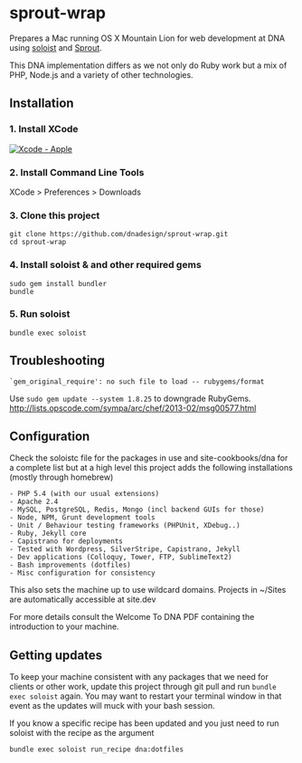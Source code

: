 # sprout-wrap

Prepares a Mac running OS X Mountain Lion for web development at DNA using [soloist](https://github.com/mkocher/soloist) and [Sprout](https://github.com/pivotal-sprout/sprout).

This DNA implementation differs as we not only do Ruby work but a mix of PHP,
Node.js and a variety of other technologies.

## Installation

### 1. Install XCode

[![Xcode - Apple](http://r.mzstatic.com/images/web/linkmaker/badge_macappstore-lrg.gif)](https://itunes.apple.com/us/app/xcode/id497799835?mt=12&uo=4)

### 2. Install Command Line Tools
  
  XCode > Preferences > Downloads
  
### 3. Clone this project
  
    git clone https://github.com/dnadesign/sprout-wrap.git
    cd sprout-wrap
  
### 4. Install soloist & and other required gems

    sudo gem install bundler
    bundle

### 5. Run soloist
  
    bundle exec soloist

## Troubleshooting

	`gem_original_require': no such file to load -- rubygems/format 
	
Use `sudo gem update --system 1.8.25` to downgrade RubyGems. http://lists.opscode.com/sympa/arc/chef/2013-02/msg00577.html


## Configuration 

Check the soloistc file for the packages in use and site-cookbooks/dna for a 
complete list but at a high level this project adds the following installations
(mostly through homebrew) 
	
	- PHP 5.4 (with our usual extensions)
	- Apache 2.4
	- MySQL, PostgreSQL, Redis, Mongo (incl backend GUIs for those)
	- Node, NPM, Grunt development tools
	- Unit / Behaviour testing frameworks (PHPUnit, XDebug..)
	- Ruby, Jekyll core
	- Capistrano for deployments
	- Tested with Wordpress, SilverStripe, Capistrano, Jekyll
	- Dev applications (Colloquy, Tower, FTP, SublimeText2)
	- Bash improvements (dotfiles)
	- Misc configuration for consistency

This also sets the machine up to use wildcard domains. Projects in ~/Sites are 
automatically accessible at site.dev

For more details consult the Welcome To DNA PDF containing the introduction to 
your machine.

## Getting updates

To keep your machine consistent with any packages that we need for clients or 
other work, update this project through git pull and run `bundle exec soloist`
again. You may want to restart your terminal window in that event as the 
updates will muck with your bash session.

If you know a specific recipe has been updated and you just need to run soloist
with the recipe as the argument

	bundle exec soloist run_recipe dna:dotfiles

